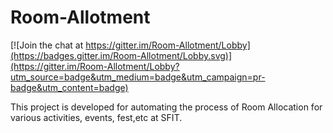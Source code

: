 # Room-Allotment

[![Join the chat at https://gitter.im/Room-Allotment/Lobby](https://badges.gitter.im/Room-Allotment/Lobby.svg)](https://gitter.im/Room-Allotment/Lobby?utm_source=badge&utm_medium=badge&utm_campaign=pr-badge&utm_content=badge)

This project is developed for automating the process of Room Allocation for various activities, events, fest,etc at SFIT.
